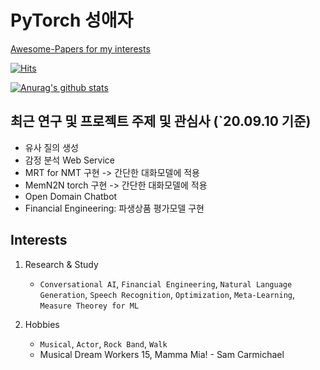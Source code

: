 # PyTorch 성애자

[Awesome-Papers for my interests](https://github.com/jinmang2/Awesome-Papers)

[![Hits](https://hits.seeyoufarm.com/api/count/incr/badge.svg?url=https%3A%2F%2Fgithub.com%2Fjinmang2&count_bg=%2379C83D&title_bg=%23555555&icon=&icon_color=%23E7E7E7&title=hits&edge_flat=false)](https://hits.seeyoufarm.com)

[![Anurag's github stats](https://github-readme-stats.vercel.app/api?username=jinmang2)](https://github.com/anuraghazra/github-readme-stats)

## 최근 연구 및 프로젝트 주제 및 관심사 (`20.09.10 기준)
- 유사 질의 생성
- 감정 분석 Web Service
- MRT for NMT 구현 -> 간단한 대화모델에 적용
- MemN2N torch 구현 -> 간단한 대화모델에 적용
- Open Domain Chatbot
- Financial Engineering: 파생상품 평가모델 구현


## Interests

1. Research & Study
    - `Conversational AI`, `Financial Engineering`, `Natural Language Generation`, `Speech Recognition`, `Optimization`, `Meta-Learning`, `Measure Theorey for ML`

2. Hobbies
    - `Musical`, `Actor`, `Rock Band`, `Walk`
    - Musical Dream Workers 15, Mamma Mia! - Sam Carmichael

